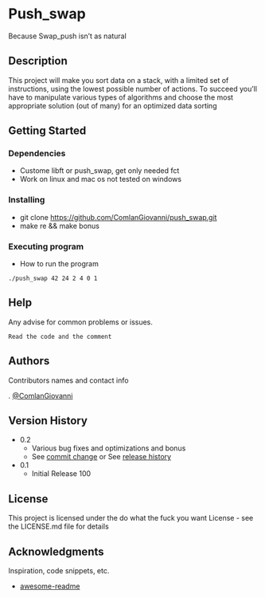 # Push_swap

Because Swap_push isn’t as natural

## Description

This project will make you sort data on a stack, with a limited set of instructions, using
the lowest possible number of actions. To succeed you’ll have to manipulate various
types of algorithms and choose the most appropriate solution (out of many) for an
optimized data sorting

## Getting Started

### Dependencies

* Custome libft or push_swap, get only needed fct
* Work on linux and mac os not tested on windows

### Installing

* git clone https://github.com/ComlanGiovanni/push_swap.git
* make re && make bonus

### Executing program

* How to run the program
```
./push_swap 42 24 2 4 0 1
```

## Help

Any advise for common problems or issues.
```
Read the code and the comment
```

## Authors

Contributors names and contact info

. [@ComlanGiovanni](https://github.com/ComlanGiovanni)

## Version History

* 0.2
    * Various bug fixes and optimizations and bonus
    * See [commit change]() or See [release history]()
* 0.1
    * Initial Release 100

## License

This project is licensed under the do what the fuck you want License - see the LICENSE.md file for details

## Acknowledgments

Inspiration, code snippets, etc.
* [awesome-readme](https://github.com/matiassingers/awesome-readme)
